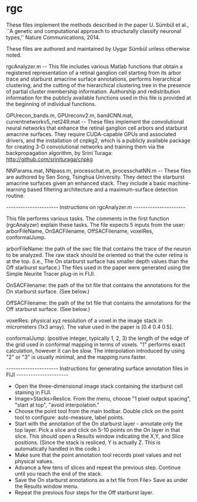 rgc
===
These files implement the methods described in the paper
U. Sümbül et al., ``A genetic and computational approach to structurally classify neuronal types,'' Nature Communications, 2014.

These files are authored and maintained by Uygar Sümbül unless otherwise noted. 

rgcAnalyzer.m -- This file includes various Matlab functions that obtain a registered representation of a retinal ganglion cell starting
from its arbor trace and starburst amacrine surface annotations, performs hierarchical clustering, and the cutting of the hierarchical
clustering tree in the presence of partial cluster membership information. Authorship and redistribution information for the publicly
available functions used in this file is provided at the beginning of individual functions.

GPUrecon_bands.m, GPUreconv2.m, bandCNN.mat, currentnetworkv5_net249.mat -- These files implement the convolutional neural networks that
enhance the retinal ganglion cell arbors and starburst amacrine surfaces. They require CUDA-capable GPUs and associated drivers, and the
installation of cnpkg2, which is a publicly available package for creating 3-D convolutional networks and training them via the
backpropagation algorithm, by Srini Turaga: http://github.com/srinituraga/cnpkg

NNParams.mat, NNpass.m, processchat.m, processchatNN.m -- These files are authored by Sen Song, Tsinghua University. They detect the
starburst amacrine surfaces given an enhanced stack. They include a basic machine-learning based filtering architecture and a
maximum-surface detection routine.

---------------------- Instructions on rgcAnalyzer.m ----------------------

This file performs various tasks. The comments in the first function (rgcAnalyzer) explain these tasks. The file expects 5 inputs from
the user: arborFileName, OnSACFilename, OffSACFilename, voxelRes, conformalJump.

arborFileName: the path of the swc file that contains the trace of the neuron to be analyzed. The raw stack should be oriented so that
the outer retina is at the top. (i.e., The On starburst surface has smaller depth values than the Off starburst surface.) The files
used in the paper were generated using the Simple Neurite Tracer plug-in in FIJI.

OnSACFilename: the path of the txt file that contains the annotations for the On starburst surface. (See below.)

OffSACFilename: the path of the txt file that contains the annotations for the Off starburst surface. (See below.)

voxelRes: physical xyz resolution of a voxel in the image stack in micrometers (1x3 array). The value used in the paper is [0.4 0.4 0.5].

conformalJump: (positive integer, typically 1, 2, 3) the length of the edge of the grid used in conformal mapping in terms of voxels.
"1" performs exact calculation, however it can be slow. The interpolation introduced by using "2" or "3" is usually minimal, and the
mapping runs faster.

---------------------- Instructions for generating surface annotation files in FIJI ----------------------

- Open the three-dimensional image stack containing the starburst cell staining in FIJI.
- Image>Stacks>Reslice. From the menu, choose "1 pixel output spacing", "start at top", "avoid interpolation."
- Choose the point tool from the main toolbar. Double click on the point tool to configure: auto-measure, label points.
- Start with the annotation of the On starburst layer - annotate only the top layer. Pick a slice and click on 5-10 points on the On
layer in that slice. This should open a Results window indicating the X,Y, and Slice positions. (Since the stack is resliced, Y is
actually Z. This is automatically handled in the code.)
- Make sure that the point annotation tool records pixel values and not physical values.
- Advance a few tens of slices and repeat the previous step. Continue until you reach the end of the stack.
- Save the On starburst annotations as a txt file from File> Save as under the Results window menu.
- Repeat the previous four steps for the Off starburst layer.
